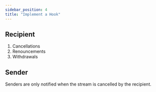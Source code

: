 ```yaml
---
sidebar_position: 4
title: "Implement a Hook"
---
```


## Recipient

1. Cancellations
2. Renouncements
3. Withdrawals

## Sender

Senders are only notified when the stream is cancelled by the recipient.
